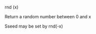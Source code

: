 <span style='color:var(--vscode-symbolIcon-methodForeground);'>rnd</span> (<span style='color:var(--vscode-symbolIcon-variableForeground);'>x</span>) 

Return a random number between 0 and x

Sseed may be set by rnd(-x)
